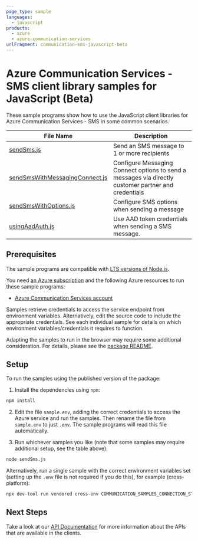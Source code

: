 ```yaml
---
page_type: sample
languages:
  - javascript
products:
  - azure
  - azure-communication-services
urlFragment: communication-sms-javascript-beta
---
```


# Azure Communication Services - SMS client library samples for JavaScript (Beta)

These sample programs show how to use the JavaScript client libraries for Azure Communication Services - SMS in some common scenarios.

| **File Name**                                                 | **Description**                                                                                      |
| ------------------------------------------------------------- | ---------------------------------------------------------------------------------------------------- |
| [sendSms.js][sendsms]                                         | Send an SMS message to 1 or more recipients                                                          |
| [sendSmsWithMessagingConnect.js][sendsmswithmessagingconnect] | Configure Messaging Connect options to send a messages via directly customer partner and credentials |
| [sendSmsWithOptions.js][sendsmswithoptions]                   | Configure SMS options when sending a message                                                         |
| [usingAadAuth.js][usingaadauth]                               | Use AAD token credentials when sending a SMS message.                                                |

## Prerequisites

The sample programs are compatible with [LTS versions of Node.js](https://github.com/nodejs/release#release-schedule).

You need [an Azure subscription][freesub] and the following Azure resources to run these sample programs:

- [Azure Communication Services account][createinstance_azurecommunicationservicesaccount]

Samples retrieve credentials to access the service endpoint from environment variables. Alternatively, edit the source code to include the appropriate credentials. See each individual sample for details on which environment variables/credentials it requires to function.

Adapting the samples to run in the browser may require some additional consideration. For details, please see the [package README][package].

## Setup

To run the samples using the published version of the package:

1. Install the dependencies using `npm`:

```bash
npm install
```

2. Edit the file `sample.env`, adding the correct credentials to access the Azure service and run the samples. Then rename the file from `sample.env` to just `.env`. The sample programs will read this file automatically.

3. Run whichever samples you like (note that some samples may require additional setup, see the table above):

```bash
node sendSms.js
```

Alternatively, run a single sample with the correct environment variables set (setting up the `.env` file is not required if you do this), for example (cross-platform):

```bash
npx dev-tool run vendored cross-env COMMUNICATION_SAMPLES_CONNECTION_STRING="<communication samples connection string>" TO_PHONE_NUMBERS="<to phone numbers>" AZURE_PHONE_NUMBER="<azure phone number>" FROM_PHONE_NUMBER="<from phone number>" node sendSms.js
```

## Next Steps

Take a look at our [API Documentation][apiref] for more information about the APIs that are available in the clients.

[sendsms]: https://github.com/Azure/azure-sdk-for-js/blob/main/sdk/communication/communication-sms/samples/v1-beta/javascript/sendSms.js
[sendsmswithmessagingconnect]: https://github.com/Azure/azure-sdk-for-js/blob/main/sdk/communication/communication-sms/samples/v1-beta/javascript/sendSmsWithMessagingConnect.js
[sendsmswithoptions]: https://github.com/Azure/azure-sdk-for-js/blob/main/sdk/communication/communication-sms/samples/v1-beta/javascript/sendSmsWithOptions.js
[usingaadauth]: https://github.com/Azure/azure-sdk-for-js/blob/main/sdk/communication/communication-sms/samples/v1-beta/javascript/usingAadAuth.js
[apiref]: https://learn.microsoft.com/javascript/api/@azure/communication-sms?view=azure-node-preview
[freesub]: https://azure.microsoft.com/free/
[createinstance_azurecommunicationservicesaccount]: https://learn.microsoft.com/azure/communication-services/quickstarts/create-communication-resource
[package]: https://github.com/Azure/azure-sdk-for-js/tree/main/sdk/communication/communication-sms/README.md
